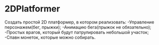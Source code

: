 # 2DPlatformer
Создать простой 2D платформер, в котором реализовать: -Управление персонажем(бег, прыжки); -Анимацию бега(прыжок не обязательно); -Простых врагов, который будут патрулировать небольшой участок; -Спавн монеток, которые можно собирать.
